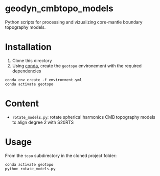 # geodyn_cmbtopo_models

Python scripts for processing and vizualizing core-mantle boundary topography models.

# Installation
1. Clone this directory
2. Using [conda](https://anaconda.org/), create the ```geotopo``` environement with the required dependencies
```
conda env create -f environment.yml
conda activate geotopo
```

# Content
- ``rotate_models.py``: rotate spherical harmonics CMB topography models to align degree 2 with S20RTS

# Usage
From the ``topo`` subdirectory in the cloned project folder:
```
conda activate geotopo
python rotate_models.py
```
